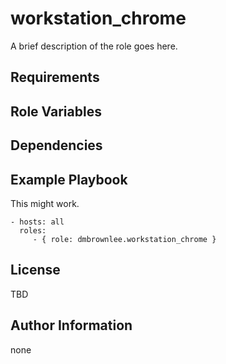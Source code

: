 workstation_chrome
=========

A brief description of the role goes here.

Requirements
------------


Role Variables
--------------


Dependencies
------------


Example Playbook
----------------

This might work.

    - hosts: all
      roles:
         - { role: dmbrownlee.workstation_chrome }

License
-------

TBD

Author Information
------------------

none
